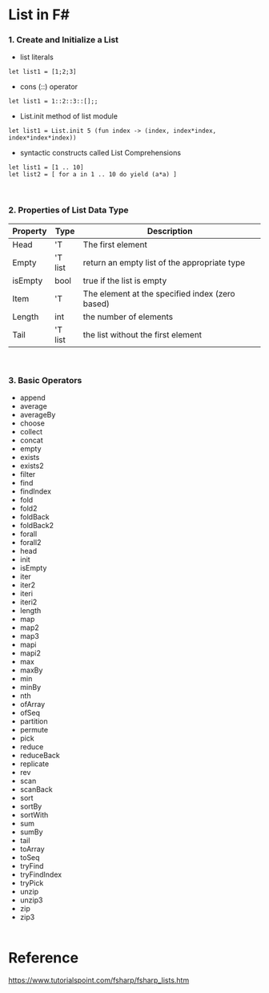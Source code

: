 # List in F#

### 1. Create and Initialize a List
- list literals
```
let list1 = [1;2;3]
```
- cons (::) operator
```
let list1 = 1::2::3::[];;
```
- List.init method of list module
```
let list1 = List.init 5 (fun index -> (index, index*index, index*index*index))
```
- syntactic constructs called List Comprehensions
```
let list1 = [1 .. 10]
let list2 = [ for a in 1 .. 10 do yield (a*a) ]
```
<br>

### 2. Properties of List Data Type
|Property|Type|Description|
|---|---|---|
|Head|'T|The first element|
|Empty|'T list|return an empty list of the appropriate type|
|isEmpty|bool|true if the list is empty|
|Item|'T|The element at the specified index (zero based)|
|Length|int|the number of elements|
|Tail|'T list|the list without the first element|

<br>

### 3. Basic Operators
- append
- average
- averageBy
- choose
- collect
- concat
- empty
- exists
- exists2
- filter
- find
- findIndex
- fold
- fold2
- foldBack
- foldBack2
- forall
- forall2
- head
- init
- isEmpty
- iter
- iter2
- iteri
- iteri2
- length
- map
- map2
- map3
- mapi
- mapi2
- max
- maxBy
- min
- minBy
- nth
- ofArray
- ofSeq
- partition
- permute
- pick
- reduce
- reduceBack
- replicate
- rev
- scan
- scanBack
- sort
- sortBy
- sortWith
- sum
- sumBy
- tail
- toArray
- toSeq
- tryFind
- tryFindIndex
- tryPick
- unzip
- unzip3
- zip
- zip3
<br><br>

# Reference
https://www.tutorialspoint.com/fsharp/fsharp_lists.htm
